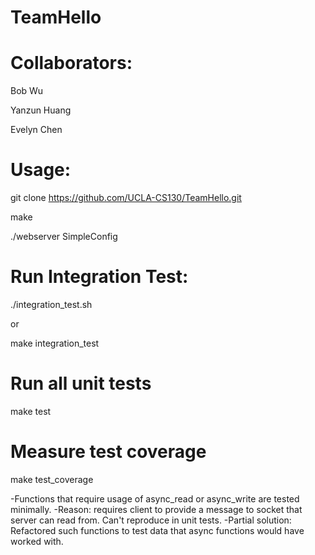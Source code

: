 # TeamHello

# Collaborators: 

Bob Wu

Yanzun Huang

Evelyn Chen

# Usage:

git clone https://github.com/UCLA-CS130/TeamHello.git

make 

./webserver SimpleConfig

# Run Integration Test:

./integration_test.sh

or 

make integration_test

# Run all unit tests

make test 

# Measure test coverage

make test_coverage

-Functions that require usage of async_read or async_write are tested minimally.
-Reason: requires client to provide a message to socket that server can read from.
	 Can't reproduce in unit tests.
-Partial solution: Refactored such functions to test data that async functions 
		   would have worked with.

